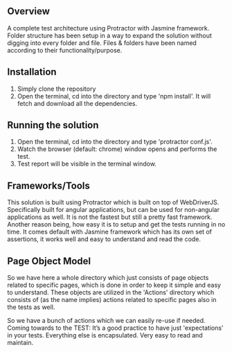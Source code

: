 ## Overview
A complete test architecture using Protractor with Jasmine framework. 
Folder structure has been setup in a way to expand the solution without digging into every folder and file. 
Files & folders have been named according to their functionality/purpose. 

## Installation
1. Simply clone the repository
2. Open the terminal, cd into the directory and type 'npm install'. It will fetch and download all the dependencies. 

## Running the solution
1. Open the terminal, cd into the directory and type 'protractor conf.js'.
2. Watch the browser (default: chrome) window opens and performs the test.
3. Test report will be visible in the terminal window. 

## Frameworks/Tools
This solution is built using Protractor which is built on top of WebDriverJS. Specifically built for angular applications, but can be used for non-angular applications as well. 
It is not the fastest but still a pretty fast framework.  
Another reason being, how easy it is to setup and get the tests running in no time. 
It comes default with Jasmine framework which has its own set of assertions, it works well and easy to understand and read the code. 

## Page Object Model
So we have here a whole directory which just consists of page objects related to specific pages, which is done in order to keep it simple and easy to understand. 
These objects are utilized in the 'Actions' directory which consists of (as the name implies) actions related to specific pages also in the tests as well.

So we have a bunch of actions which we can easily re-use if needed. 
Coming towards to the TEST: It’s a good practice to have just 'expectations' in your tests. 
Everything else is encapsulated. 
Very easy to read and maintain.

